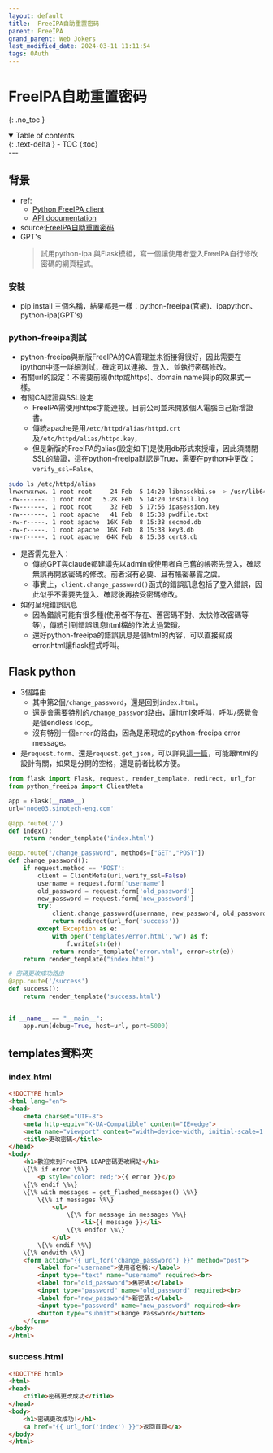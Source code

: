 ```yaml
---
layout: default
title:  FreeIPA自助重置密码
parent: FreeIPA
grand_parent: Web Jokers
last_modified_date: 2024-03-11 11:11:54
tags: OAuth
---
```


# FreeIPA自助重置密码
{: .no_toc }

<details open markdown="block">
  <summary>
    Table of contents
  </summary>
  {: .text-delta }
- TOC
{:toc}
</details>
---

## 背景

- ref: 
  - [Python FreeIPA client](https://python-freeipa.readthedocs.io/en/latest/)
  - [API documentation]( https://ipa.demo1.freeipa.org/ipa/ui/#/p/apibrowser/)
- source:[FreeIPA自助重置密码](https://www.volcengine.com/theme/3968715-F-7-1)
- GPT's 
    > 試用python-ipa 與Flask模組，寫一個讓使用者登入FreeIPA自行修改密碼的網頁程式。

### 安裝

- pip install 三個名稱，結果都是一樣：python-freeipa(官網)、ipapython、python-ipa(GPT's)

### python-freeipa測試

- python-freeipa與新版FreeIPA的CA管理並未銜接得很好，因此需要在ipython中逐一詳細測試，確定可以連接、登入、並執行密碼修改。
- 有關url的設定：不需要前綴(http或https)、domain name與ip的效果式一樣。
- 有關CA認證與SSL設定
  - FreeIPA需使用https才能連接。目前公司並未開放個人電腦自己新增證書。
  - 傳統apache是用`/etc/httpd/alias/httpd.crt`及`/etc/httpd/alias/httpd.key`，
  - 但是新版的FreeIPA的alias(設定如下)是使用db形式來授權，因此須關閉SSL的驗證，這在python-freeipa默認是True，需要在python中更改：`verify_ssl=False`。

```bash
sudo ls /etc/httpd/alias
lrwxrwxrwx. 1 root root     24 Feb  5 14:20 libnssckbi.so -> /usr/lib64/libnssckbi.so*
-rw-------. 1 root root   5.2K Feb  5 14:20 install.log
-rw-------. 1 root root     32 Feb  5 17:56 ipasession.key
-rw-------. 1 root apache   41 Feb  8 15:38 pwdfile.txt
-rw-r-----. 1 root apache  16K Feb  8 15:38 secmod.db
-rw-r-----. 1 root apache  16K Feb  8 15:38 key3.db
-rw-r-----. 1 root apache  64K Feb  8 15:38 cert8.db
```

- 是否需先登入：
  - 傳統GPT與claude都建議先以admin或使用者自己舊的帳密先登入，確認無誤再開放密碼的修改。前者沒有必要、且有帳密暴露之虞。
  - 事實上，`client.change_password()`函式的錯誤訊息包括了登入錯誤，因此似乎不需要先登入、確認後再接受密碼修改。
- 如何呈現錯誤訊息
  - 因為錯誤可能有很多種(使用者不存在、舊密碼不對、太快修改密碼等等)，傳統引到錯誤訊息html檔的作法太過繁瑣。
  - 還好python-freeipa的錯誤訊息是個html的內容，可以直接寫成error.html讓flask程式呼叫。

## Flask python

- 3個路由
  - 其中第2個`/change_password`，還是回到`index.html`。
  - 還是會需要特別的`/change_password`路由，讓html來呼叫，呼叫`/`感覺會是個endless loop。
  - 沒有特別一個`error`的路由，因為是用現成的python-freeipa error message。
- 是`request.form`、還是`request.get_json`，可以詳見[這一篇](https://stackabuse.com/how-to-get-and-parse-http-post-body-in-flask-json-and-form-data/)，可能跟html的設計有關，如果是分開的空格，還是前者比較方便。

```python
from flask import Flask, request, render_template, redirect, url_for
from python_freeipa import ClientMeta

app = Flask(__name__)
url='node03.sinotech-eng.com'

@app.route('/')
def index():
    return render_template('index.html')

@app.route("/change_password", methods=["GET","POST"])
def change_password():
    if request.method == 'POST':
        client = ClientMeta(url,verify_ssl=False)
        username = request.form['username']
        old_password = request.form['old_password']
        new_password = request.form['new_password']
        try:
            client.change_password(username, new_password, old_password)
            return redirect(url_for('success'))
        except Exception as e:
            with open('templates/error.html','w') as f:
                f.write(str(e))
            return render_template('error.html', error=str(e))
    return render_template("index.html")

# 密碼更改成功路由
@app.route('/success')
def success():
    return render_template('success.html')


if __name__ == "__main__":
    app.run(debug=True, host=url, port=5000)
```

## templates資料夾

### index.html

```html
<!DOCTYPE html>
<html lang="en">
<head>
    <meta charset="UTF-8">
    <meta http-equiv="X-UA-Compatible" content="IE=edge">
    <meta name="viewport" content="width=device-width, initial-scale=1.0">
    <title>更改密碼</title>
</head>
<body>
    <h1>歡迎來到FreeIPA LDAP密碼更改網站</h1>
    \{\% if error \%\}
        <p style="color: red;">{{ error }}</p>
    \{\% endif \%\}
    \{\% with messages = get_flashed_messages() \%\}
        \{\% if messages \%\}
            <ul>
                \{\% for message in messages \%\}
                    <li>{{ message }}</li>
                \{\% endfor \%\}
            </ul>
        \{\% endif \%\}
    \{\% endwith \%\}
    <form action="{{ url_for('change_password') }}" method="post">
        <label for="username">使用者名稱:</label>
        <input type="text" name="username" required><br>
        <label for="old_password">舊密碼:</label>
        <input type="password" name="old_password" required><br>
        <label for="new_password">新密碼:</label>
        <input type="password" name="new_password" required><br>
        <button type="submit">Change Password</button>
    </form>
</body>
</html>
```

### success.html

```html
<!DOCTYPE html>
<html>
<head>
    <title>密碼更改成功</title>
</head>
<body>
    <h1>密碼更改成功!</h1>
    <a href="{{ url_for('index') }}">返回首頁</a>
</body>
</html>
```
